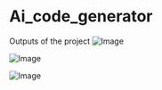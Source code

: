 # Ai_code_generator
Outputs of the project 
![Image](https://github.com/user-attachments/assets/87576c76-ec4c-49eb-ac56-308e4a81ecff)

![Image](https://github.com/user-attachments/assets/71da8352-def4-44ab-b266-b17a3cfa3b14)

![Image](https://github.com/user-attachments/assets/c70d228d-5cb0-48ff-bef6-8870844c6fc3)
